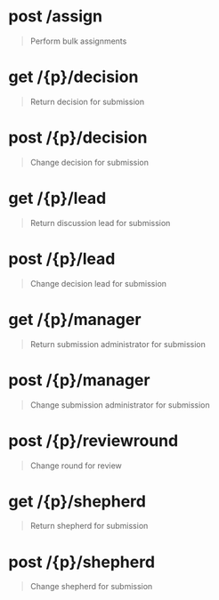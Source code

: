 # post /assign

> Perform bulk assignments


# get /{p}/decision

> Return decision for submission


# post /{p}/decision

> Change decision for submission


# get /{p}/lead

> Return discussion lead for submission


# post /{p}/lead

> Change decision lead for submission


# get /{p}/manager

> Return submission administrator for submission


# post /{p}/manager

> Change submission administrator for submission


# post /{p}/reviewround

> Change round for review


# get /{p}/shepherd

> Return shepherd for submission


# post /{p}/shepherd

> Change shepherd for submission
